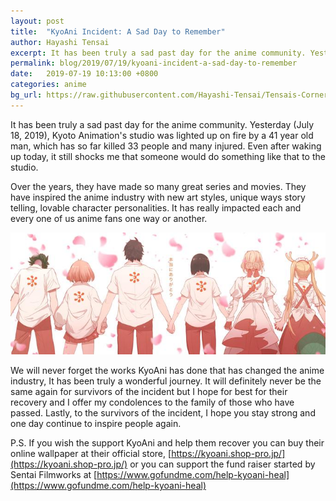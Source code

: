 ```yaml
---
layout: post
title:  "KyoAni Incident: A Sad Day to Remember"
author: Hayashi Tensai
excerpt: It has been truly a sad past day for the anime community. Yesterday (July 18, 2019), Kyoto Animation's studio was lighted up on fire by a 41 year old man, which has so far killed 33 people and many injured. Even after waking up today, it still shocks me that someone would do something like that to the studio. 
permalink: blog/2019/07/19/kyoani-incident-a-sad-day-to-remember
date:   2019-07-19 10:13:00 +0800
categories: anime
bg_url: https://raw.githubusercontent.com/Hayashi-Tensai/Tensais-Corner/master/assets/blog-images/anime/kyoani.jpg
---
```


It has been truly a sad past day for the anime community. Yesterday (July 18, 2019), Kyoto Animation's studio was lighted up on fire by a 41 year old man, which has so far killed 33 people and many injured. Even after waking up today, it still shocks me that someone would do something like that to the studio. 

Over the years, they have made so many great series and movies. They have inspired the anime industry with new art styles, unique ways story telling, lovable character personalities. It has really impacted each and every one of us anime fans one way or another.

![KyoAni-picture](https://raw.githubusercontent.com/Hayashi-Tensai/Tensais-Corner/master/assets/blog-images/anime/kyoani.jpg)  

We will never forget the works KyoAni has done that has changed the anime industry, It has been truly a wonderful journey. It will definitely never be the same again for survivors of the incident but I hope for best for their recovery and I offer my condolences to the family of those who have passed. Lastly, to the survivors of the incident, I hope you stay strong and one day continue to inspire people again.

P.S. If you wish the support KyoAni and help them recover you can buy their online wallpaper at their official store, 
[https://kyoani.shop-pro.jp/](https://kyoani.shop-pro.jp/) 
or you can support the fund raiser started by Sentai Filmworks at 
[https://www.gofundme.com/help-kyoani-heal](https://www.gofundme.com/help-kyoani-heal)
